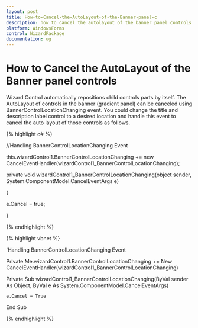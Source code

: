 ```yaml
---
layout: post
title: How-to-Cancel-the-AutoLayout-of-the-Banner-panel-c
description: how to cancel the autolayout of the banner panel controls
platform: WindowsForms
control: WizardPackage
documentation: ug
---
```


# How to Cancel the AutoLayout of the Banner panel controls

Wizard Control automatically repositions child controls parts by itself. The AutoLayout of controls in the banner (gradient panel) can be canceled using BannerControlLocationChanging event. You could change the title and description label control to a desired location and handle this event to cancel the auto layout of those controls as follows.

{% highlight c# %}



//Handling BannerControlLocationChanging Event

this.wizardControl1.BannerControlLocationChanging += new CancelEventHandler(wizardControl1_BannerControlLocationChanging);

private void wizardControl1_BannerControlLocationChanging(object sender, System.ComponentModel.CancelEventArgs e)

{

e.Cancel = true;

}

{% endhighlight %}

{% highlight vbnet %}



'Handling BannerControlLocationChanging Event

Private Me.wizardControl1.BannerControlLocationChanging += New CancelEventHandler(wizardControl1_BannerControlLocationChanging)

Private Sub wizardControl1_BannerControlLocationChanging(ByVal sender As Object, ByVal e As System.ComponentModel.CancelEventArgs)

    e.Cancel = True

End Sub

{% endhighlight %}

